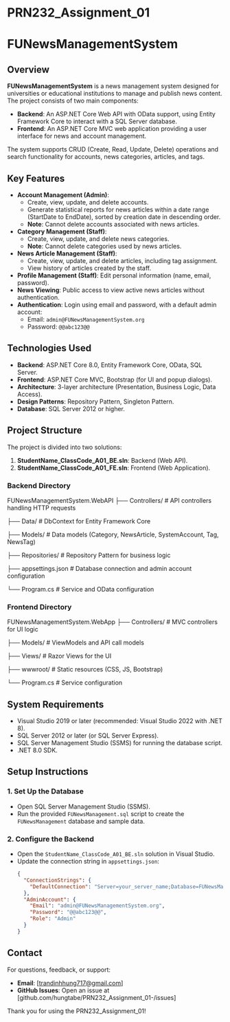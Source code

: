 # PRN232_Assignment_01

# FUNewsManagementSystem

## Overview
**FUNewsManagementSystem** is a news management system designed for universities or educational institutions to manage and publish news content. The project consists of two main components:
- **Backend**: An ASP.NET Core Web API with OData support, using Entity Framework Core to interact with a SQL Server database.
- **Frontend**: An ASP.NET Core MVC web application providing a user interface for news and account management.

The system supports CRUD (Create, Read, Update, Delete) operations and search functionality for accounts, news categories, articles, and tags.

## Key Features
- **Account Management (Admin)**:
  - Create, view, update, and delete accounts.
  - Generate statistical reports for news articles within a date range (StartDate to EndDate), sorted by creation date in descending order.
  - **Note**: Cannot delete accounts associated with news articles.
- **Category Management (Staff)**:
  - Create, view, update, and delete news categories.
  - **Note**: Cannot delete categories used by news articles.
- **News Article Management (Staff)**:
  - Create, view, update, and delete articles, including tag assignment.
  - View history of articles created by the staff.
- **Profile Management (Staff)**: Edit personal information (name, email, password).
- **News Viewing**: Public access to view active news articles without authentication.
- **Authentication**: Login using email and password, with a default admin account:
  - Email: `admin@FUNewsManagementSystem.org`
  - Password: `@@abc123@@`

## Technologies Used
- **Backend**: ASP.NET Core 8.0, Entity Framework Core, OData, SQL Server.
- **Frontend**: ASP.NET Core MVC, Bootstrap (for UI and popup dialogs).
- **Architecture**: 3-layer architecture (Presentation, Business Logic, Data Access).
- **Design Patterns**: Repository Pattern, Singleton Pattern.
- **Database**: SQL Server 2012 or higher.

## Project Structure
The project is divided into two solutions:
1. **StudentName_ClassCode_A01_BE.sln**: Backend (Web API).
2. **StudentName_ClassCode_A01_FE.sln**: Frontend (Web Application).

### Backend Directory
FUNewsManagementSystem.WebAPI
├── Controllers/              # API controllers handling HTTP requests

├── Data/                     # DbContext for Entity Framework Core

├── Models/                   # Data models (Category, NewsArticle, SystemAccount, Tag, NewsTag)

├── Repositories/             # Repository Pattern for business logic

├── appsettings.json          # Database connection and admin account configuration

└── Program.cs                # Service and OData configuration

### Frontend Directory
FUNewsManagementSystem.WebApp
├── Controllers/              # MVC controllers for UI logic

├── Models/                   # ViewModels and API call models

├── Views/                    # Razor Views for the UI

├── wwwroot/                  # Static resources (CSS, JS, Bootstrap)

└── Program.cs                # Service configuration

## System Requirements
- Visual Studio 2019 or later (recommended: Visual Studio 2022 with .NET 8).
- SQL Server 2012 or later (or SQL Server Express).
- SQL Server Management Studio (SSMS) for running the database script.
- .NET 8.0 SDK.

## Setup Instructions

### 1. Set Up the Database
- Open SQL Server Management Studio (SSMS).
- Run the provided `FUNewsManagement.sql` script to create the `FUNewsManagement` database and sample data.

### 2. Configure the Backend
- Open the `StudentName_ClassCode_A01_BE.sln` solution in Visual Studio.
- Update the connection string in `appsettings.json`:
  ```json
  {
    "ConnectionStrings": {
      "DefaultConnection": "Server=your_server_name;Database=FUNewsManagement;Trusted_Connection=True;"
    },
    "AdminAccount": {
      "Email": "admin@FUNewsManagementSystem.org",
      "Password": "@@abc123@@",
      "Role": "Admin"
    }
  }


## Contact
For questions, feedback, or support:
- **Email**: [trandinhhung717@gmail.com]
- **GitHub Issues**: Open an issue at [github.com/hungtabe/PRN232_Assignment_01-/issues]


Thank you for using the PRN232_Assignment_01!







